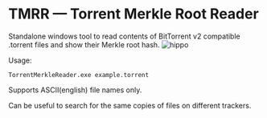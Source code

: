 # TMRR — Torrent Merkle Root Reader
Standalone windows tool to read contents of BitTorrent v2 compatible .torrent files and show their Merkle root hash.
![hippo](https://media.giphy.com/media/AaHigIDJbEGCzB4kcW/giphy.gif)

Usage:
```
TorrentMerkleReader.exe example.torrent
```
Supports ASCII(english) file names only.

Can be useful to search for the same copies of files on different trackers.
